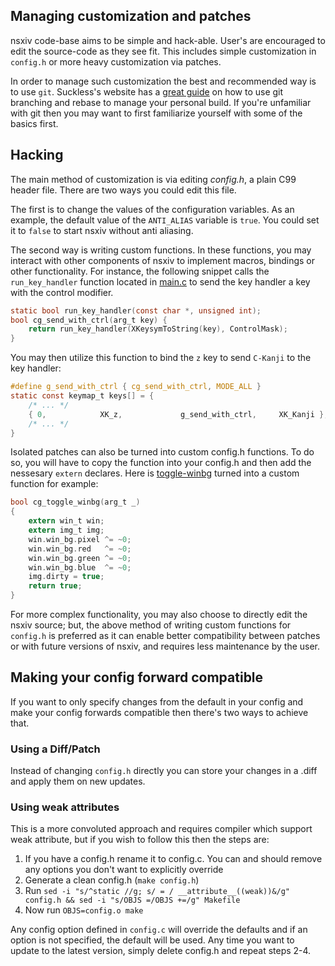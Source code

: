 ## Managing customization and patches

nsxiv code-base aims to be simple and hack-able. User's are encouraged to edit
the source-code as they see fit. This includes simple customization in
`config.h` or more heavy customization via patches.

In order to manage such customization the best and recommended way is to use
`git`. Suckless's website has a [great guide](http://dwm.suckless.org/customisation/patches_in_git)
on how to use git branching and rebase to manage your personal build. If you're
unfamiliar with git then you may want to first familiarize yourself with some of
the basics first.
<!-- TODO: we should add some basic git guide here -->

## Hacking

The main method of customization is via editing _config.h_, a plain
C99 header file. There are two ways you could edit this file.

The first is to change the values of the configuration variables. As an example,
the default value of the `ANTI_ALIAS` variable is `true`. You could set it to
`false` to start nsxiv without anti aliasing.

The second way is writing custom functions. In these functions, you may interact
with other components of nsxiv to implement macros, bindings or other
functionality. For instance, the following snippet calls the `run_key_handler`
function located in [main.c](https://codeberg.org/nsxiv/nsxiv/src/branch/master/main.c)
to send the key handler a key with the control modifier.

```c
static bool run_key_handler(const char *, unsigned int);
bool cg_send_with_ctrl(arg_t key) {
	return run_key_handler(XKeysymToString(key), ControlMask);
}
```

You may then utilize this function to bind the `z` key to send `C-Kanji` to
the key handler:

```c
#define g_send_with_ctrl { cg_send_with_ctrl, MODE_ALL }
static const keymap_t keys[] = {
	/* ... */
	{ 0,            XK_z,             g_send_with_ctrl,     XK_Kanji },
	/* ... */
}
```

Isolated patches can also be turned into custom config.h functions. To do so,
you will have to copy the function into your config.h and then add the nessesary
`extern` declares. Here is [toggle-winbg](patches/toggle-winbg) turned into a
custom function for example:

```c
bool cg_toggle_winbg(arg_t _)
{
	extern win_t win;
	extern img_t img;
	win.win_bg.pixel ^= ~0;
	win.win_bg.red   ^= ~0;
	win.win_bg.green ^= ~0;
	win.win_bg.blue  ^= ~0;
	img.dirty = true;
	return true;
}
```

For more complex functionality, you may also choose to directly edit the nsxiv
source; but, the above method of writing custom functions for `config.h` is
preferred as it can enable better compatibility between patches or with future
versions of nsxiv, and requires less maintenance by the user.

## Making your config forward compatible

If you want to only specify changes from the default in your config and make
your config forwards compatible then there's two ways to achieve that.

### Using a Diff/Patch

Instead of changing `config.h` directly you can store your changes in a .diff
and apply them on new updates.

### Using weak attributes

This is a more convoluted approach and requires compiler which support weak
attribute, but if you wish to follow this then the steps are:

1. If you have a config.h rename it to config.c. You can and should remove any
   options you don't want to explicitly override
2. Generate a clean config.h (`make config.h`)
3. Run `sed -i "s/^static //g; s/ = / __attribute__((weak))&/g" config.h && sed -i "s/OBJS =/OBJS +=/g" Makefile`
4. Now run `OBJS=config.o make`

Any config option defined in `config.c` will override the defaults and if an
option is not specified, the default will be used. Any time you want to update
to the latest version, simply delete config.h and repeat steps 2-4.
